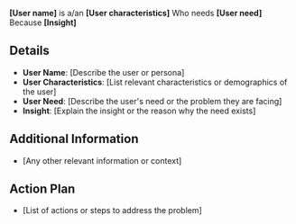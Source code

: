

**[User name]** is a/an **[User characteristics]**
Who needs **[User need]**
Because **[Insight]**

## Details

- **User Name**: [Describe the user or persona]
- **User Characteristics**: [List relevant characteristics or demographics of the user]
- **User Need**: [Describe the user's need or the problem they are facing]
- **Insight**: [Explain the insight or the reason why the need exists]

## Additional Information
- [Any other relevant information or context]

## Action Plan
- [List of actions or steps to address the problem]
